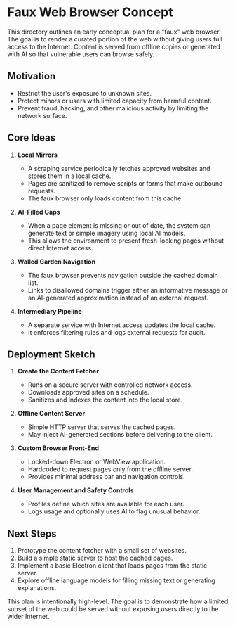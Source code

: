# Faux Web Browser Concept

This directory outlines an early conceptual plan for a "faux" web browser. The goal is to render a curated portion of the web without giving users full access to the Internet. Content is served from offline copies or generated with AI so that vulnerable users can browse safely.

## Motivation

* Restrict the user's exposure to unknown sites.
* Protect minors or users with limited capacity from harmful content.
* Prevent fraud, hacking, and other malicious activity by limiting the network surface.

## Core Ideas

1. **Local Mirrors**
   - A scraping service periodically fetches approved websites and stores them in a local cache.
   - Pages are sanitized to remove scripts or forms that make outbound requests.
   - The faux browser only loads content from this cache.

2. **AI-Filled Gaps**
   - When a page element is missing or out of date, the system can generate text or simple imagery using local AI models.
   - This allows the environment to present fresh-looking pages without direct Internet access.

3. **Walled Garden Navigation**
   - The faux browser prevents navigation outside the cached domain list.
   - Links to disallowed domains trigger either an informative message or an AI-generated approximation instead of an external request.

4. **Intermediary Pipeline**
   - A separate service with Internet access updates the local cache.
   - It enforces filtering rules and logs external requests for audit.

## Deployment Sketch

1. **Create the Content Fetcher**
   - Runs on a secure server with controlled network access.
   - Downloads approved sites on a schedule.
   - Sanitizes and indexes the content into the local store.

2. **Offline Content Server**
   - Simple HTTP server that serves the cached pages.
   - May inject AI-generated sections before delivering to the client.

3. **Custom Browser Front-End**
   - Locked-down Electron or WebView application.
   - Hardcoded to request pages only from the offline server.
   - Provides minimal address bar and navigation controls.

4. **User Management and Safety Controls**
   - Profiles define which sites are available for each user.
   - Logs usage and optionally uses AI to flag unusual behavior.

## Next Steps

1. Prototype the content fetcher with a small set of websites.
2. Build a simple static server to host the cached pages.
3. Implement a basic Electron client that loads pages from the static server.
4. Explore offline language models for filling missing text or generating explanations.

This plan is intentionally high-level. The goal is to demonstrate how a limited subset of the web could be served without exposing users directly to the wider Internet.
